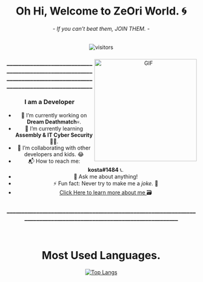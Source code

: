 <p>
  <h1 align="center"><b>Oh Hi, Welcome to ZeOri World. 🌀</b></h1>
  <h6 align="center"> 
      <i>- If you can’t beat them, JOIN THEM. -</i>
   </h6>
</p>

 <p align="center">
    <img align="center" alt="visitors" src="https://gpvc.arturio.dev/ZeOri-xyz" />
</p>

 
 <div align="center">
  <img align="right" height="270px" alt="GIF" src="https://fiverr-res.cloudinary.com/images/t_main1,q_auto,f_auto,q_auto,f_auto/attachments/delivery/asset/c6c2f0826f3a8e097d828541b2e87f38-1606936637/(29)/make-you-a-banner-for-your-osu-profile.gif" />


  
  ### ____________________________________________________________________________________________________________________

### I am a Developer
- 🔭 I’m currently working on <strong>Dream Deathmatch</strong>💀.
- 🌱 I’m currently learning <strong>Assembly & IT Cyber Security</strong> 🐱‍💻.
- 👯 I’m collaborating with other developers and kids. 😂
- 📬 How to reach me: <strong>kosta#1484</strong> 📞.
- 💬 Ask me about anything!
- ⚡ Fun fact: Never try to make me a <i>joke.</i> 🤡
- <a href="https://www.youtube.com/watch?v=R8U2ElYYChs"> Click Here to learn more about me </a> 🗃️

### ____________________________________________________________________________________________________________________
<br>


# Most Used Languages.
[![Top Langs](https://github-readme-stats.vercel.app/api/top-langs/?username=KOSTA51&show_icons=true&hide_border=true&theme=radical)]()
